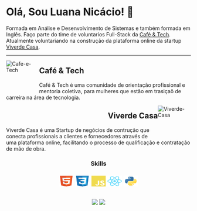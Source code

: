 # Olá, Sou Luana Nicácio! 👋
Formada em Análise e Desenvolvimento de Sistemas e também formada em Inglês. Faço parte do time de voluntarios Full-Stack da <a href="https://www.instagram.com/acafetech/" alt="@acafetech">Café & Tech</a>. Atualmente voluntariando na construção da plataforma online da startup <a href="https://www.instagram.com/viverdecasa/" alt="@viverdecasa">Viverde Casa</a>. 
***

<img alt="Cafe-e-Tech" height="90" width="90" align="left" src="https://media.licdn.com/dms/image/D4D0BAQG0JPJ520t-Tg/company-logo_200_200/0/1688175553951/cafe_e_tech_logo?e=2147483647&v=beta&t=b37-YjGsjFgo6Sdd6wcf5umsX5A1snUouW3FVKHzc6E"/> 

## Café & Tech 
<p>
  Café & Tech é uma comunidade de orientação profissional e mentoria coletiva, para mulheres que estão em trasiçaõ de carreira 
  na área de tecnologia.
<p/>

<img alt="Viverde-Casa" height="90" width="90" align="right" src="https://blackrocks.com.br/BlackOut/wp-content/uploads/2023/02/00013_Viverde-Casa.png">


<h2 align="right"> Viverde Casa</h2>
<p align="left">
  Viverde Casa é uma Startup de negócios de contrução que conecta profissionais a clientes e fornecedores através de uma plataforma 
  online, facilitando o processo de qualificação e contratação de mão de obra. 
<p/>
 
<div align="center">
  
  <h3>Skills<h3/>
  <img align="center" alt="Rafa-HTML" height="30" width="40" src="https://raw.githubusercontent.com/devicons/devicon/master/icons/html5/html5-original.svg">
  <img align="center" alt="Rafa-CSS" height="30" width="40" src="https://raw.githubusercontent.com/devicons/devicon/master/icons/css3/css3-original.svg">
  <img align="center" alt="Rafa-Js" height="30" width="40" src="https://raw.githubusercontent.com/devicons/devicon/master/icons/javascript/javascript-plain.svg">
  <img align="center" alt="Rafa-React" height="30" width="40" src="https://raw.githubusercontent.com/devicons/devicon/master/icons/react/react-original.svg">
  <img align="center" alt="Rafa-Python" height="30" width="40" src="https://raw.githubusercontent.com/devicons/devicon/master/icons/python/python-original.svg">
</div>

<br>

<div align="center">
 <a href="https://www.linkedin.com/in/luana-nic%C3%A1cio-0214421aa" target="_blank"><img src="https://img.shields.io/badge/-LinkedIn-%230077B5?style=for-the-badge&logo=linkedin&logoColor=white" target="_blank"></a>
  <a href = "mailto:luanav13.lv@gmail.com">
   <img src="https://img.shields.io/badge/-Gmail-%23333?style=for-the-badge&logo=gmail&logoColor=white" target="_blank"></a>
</div>
